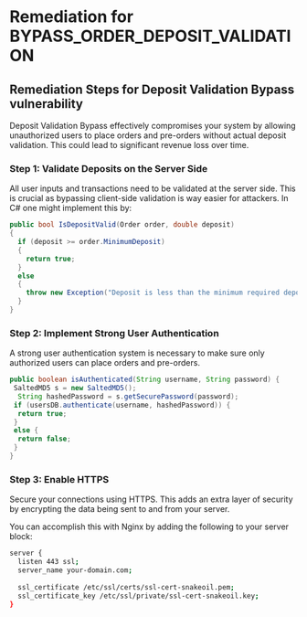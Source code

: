 # Remediation for BYPASS_ORDER_DEPOSIT_VALIDATION

## Remediation Steps for Deposit Validation Bypass vulnerability
Deposit Validation Bypass effectively compromises your system by allowing unauthorized users to place orders and pre-orders without actual deposit validation. This could lead to significant revenue loss over time.

### Step 1: Validate Deposits on the Server Side

All user inputs and transactions need to be validated at the server side. This is crucial as bypassing client-side validation is way easier for attackers. In C# one might implement this by:

```csharp
public bool IsDepositValid(Order order, double deposit)
{
  if (deposit >= order.MinimumDeposit)
  {
    return true;
  }
  else
  {
    throw new Exception("Deposit is less than the minimum required deposit.");
  }
}
```

### Step 2: Implement Strong User Authentication

A strong user authentication system is necessary to make sure only authorized users can place orders and pre-orders.

```java
public boolean isAuthenticated(String username, String password) {
 SaltedMD5 s = new SaltedMD5();
  String hashedPassword = s.getSecurePassword(password);
 if (usersDB.authenticate(username, hashedPassword)) {
  return true;
 }
 else {
  return false;
 }
}
```
### Step 3: Enable HTTPS

Secure your connections using HTTPS. This adds an extra layer of security by encrypting the data being sent to and from your server.

You can accomplish this with Nginx by adding the following to your server block:

```bash
server {
  listen 443 ssl;
  server_name your-domain.com;
  
  ssl_certificate /etc/ssl/certs/ssl-cert-snakeoil.pem;
  ssl_certificate_key /etc/ssl/private/ssl-cert-snakeoil.key;
}
```